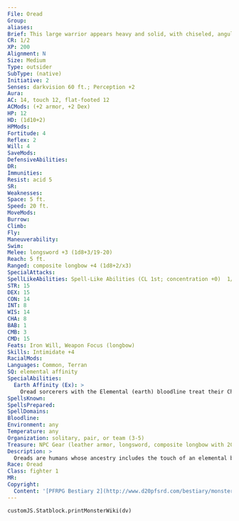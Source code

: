 ```yaml
---
File: Oread
Group: 
aliases: 
Brief: This large warrior appears heavy and solid, with chiseled, angular features that make her look almost like a statue brought to life.
CR: 1/2
XP: 200
Alignment: N
Size: Medium
Type: outsider
SubType: (native)
Initiative: 2
Senses: darkvision 60 ft.; Perception +2
Aura: 
AC: 14, touch 12, flat-footed 12
ACMods: (+2 armor, +2 Dex)
HP: 12
HD: (1d10+2)
HPMods: 
Fortitude: 4
Reflex: 2
Will: 4
SaveMods: 
DefensiveAbilities: 
DR: 
Immunities: 
Resist: acid 5
SR: 
Weaknesses: 
Space: 5 ft.
Speed: 20 ft.
MoveMods: 
Burrow: 
Climb: 
Fly: 
Maneuverability: 
Swim: 
Melee: longsword +3 (1d8+3/19-20)
Reach: 5 ft.
Ranged: composite longbow +4 (1d8+2/x3)
SpecialAttacks: 
SpellLikeAbilities: Spell-Like Abilities (CL 1st; concentration +0)  1/day-magic stone
STR: 15
DEX: 15
CON: 14
INT: 8
WIS: 14
CHA: 8
BAB: 1
CMB: 3
CMD: 15
Feats: Iron Will, Weapon Focus (longbow)
Skills: Intimidate +4
RacialMods: 
Languages: Common, Terran
SQ: elemental affinity
SpecialAbilities:
  Earth Affinity (Ex): >
    Oread sorcerers with the Elemental (earth) bloodline treat their Charisma score as 2 points higher for all sorcerer spells and class abilities. Oread clerics with the Earth domain cast their domain powers and spells at +1 caster level.
SpellsKnown: 
SpellsPrepared: 
SpellDomains: 
Bloodline: 
Environment: any
Temperature: any
Organization: solitary, pair, or team (3-5)
Treasure: NPC Gear (leather armor, longsword, composite longbow with 20 arrows, other treasure)
Description: >
  Oreads are humans whose ancestry includes the touch of an elemental being of earth somewhere along its line, often that of a shaitan genie. Oreads are strong and solidly built, and prefer wearing earth tones that match the coloration of their flesh and hair-shades of gray, brown, black, or white. In rare cases, oreads' stone-like traits are so strong as to leave no question as to their nature, with growths like rocky outcroppings protruding from their skin or hair like crystalline spikes.  Oreads tend to be stoic and contemplative, slow to anger but terrible when roused. Outside of combat, they tend to be quiet, dependable, and protective of their friends.  OREAD CHARACTERS  Oreads are defined by class levels-they do not possess racial Hit Dice. Oreads have the following racial traits.  +2 Strength, +2 Wisdom, -2 Charisma: Oreads are strong, solid, stable, and stoic.  Darkvision: Oreads can see in the dark up to 60 feet.  Spell-Like Ability: Magic stone 1/day (caster level equals the oread's total Hit Dice).  Energy Resistance: Oreads have acid resistance 5.  Earth Affinity: See above.  Languages: Oreads begin play speaking Common and Terran. Oreads with high Intelligence scores can choose any of the following bonus languages: Aquan, Auran, Dwarven, Elven, Gnome, Half ling, Ignan, and Undercommon.
Race: Oread
Class: fighter 1
MR: 
Copyright:
  Content: '[PFRPG Bestiary 2](http://www.d20pfsrd.com/bestiary/monster-listings/outsiders/oread)'
---
```

```dataviewjs
customJS.Statblock.printMonsterWiki(dv)
```
